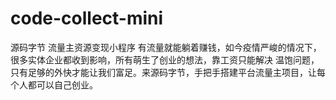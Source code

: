 # code-collect-mini
源码字节 流量主资源变现小程序 有流量就能躺着赚钱，如今疫情严峻的情况下，很多实体企业都收到影响，所有萌生了创业的想法，靠工资只能解决 温饱问题，只有足够的外快才能让我们富足。来源码字节，手把手搭建平台流量主项目，让每个人都可以自己创业。
